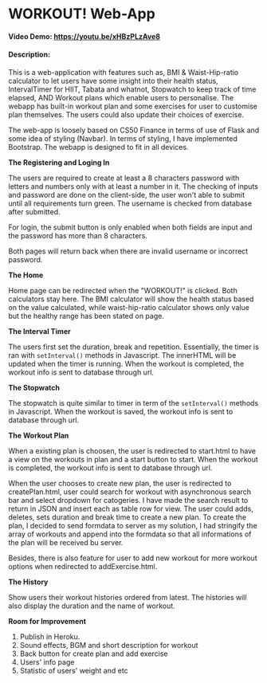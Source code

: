 # WORKOUT! Web-App
#### Video Demo: https://youtu.be/xHBzPLzAve8
#### Description:

This is a web-application with features such as,
BMI & Waist-Hip-ratio calculator to let users have some insight into their health status,
IntervalTimer for HIIT, Tabata and whatnot,
Stopwatch to keep track of time elapsed, AND
Workout plans which enable users to personalise.
The webapp has built-in workout plan and some exercises for user to customise plan themselves. The users could also update their choices of exercise.

The web-app is loosely based on CS50 Finance in terms of use of Flask and some idea of styling (Navbar). In terms of styling, I have implemented Bootstrap. The webapp is designed to fit in all devices.




**The Registering and Loging In**

The users are required to create at least a 8 characters password with letters and numbers only with at least a number in it.
The checking of inputs and password are done on the client-side, the user won't able to submit until all requirements turn green. The username is checked from database after submitted.

For login, the submit button is only enabled when both fields are input and the password has more than 8 characters.

Both pages will return back when there are invalid username or incorrect password.


**The Home**

Home page can be redirected when the "WORKOUT!" is clicked. Both calculators stay here. The BMI calculator will show the health status based on the value calculated, while waist-hip-ratio calculator shows only value but the healthy range has been stated on page.

**The Interval Timer**

The users first set the duration, break and repetition. Essentially, the timer is ran with `setInterval()` methods in Javascript. The innerHTML will be updated when the timer is running.
When the workout is completed, the workout info is sent to database through url.


**The Stopwatch**

The stopwatch is quite similar to timer in term of the `setInterval()` methods in Javascript.
When the workout is saved, the workout info is sent to database through url.


**The Workout Plan**

When a existing plan is choosen, the user is redirected to start.html to have a view on the workouts in plan and a start button to start.
When the workout is completed, the workout info is sent to database through url.

When the user chooses to create new plan, the user is redirected to createPlan.html, user could search for workout with asynchronous search bar and select dropdown for catogeries. I have made the search result to return in JSON and insert each as table row for view.
The user could adds, deletes, sets duration and break time to create a new plan. To create the plan, I decided to send formdata to server as my solution, I had stringify the array of workouts and append into the formdata so that all informations of the plan will be received bu server.

Besides, there is also feature for user to add new workout for more workout options when redirected to addExercise.html.


**The History**

Show users their workout histories ordered from latest. The histories will also display the duration and the name of workout.




**Room for Improvement**
1. Publish in Heroku.
2. Sound effects, BGM and short description for workout
3. Back button for create plan and add exercise
4. Users' info page
5. Statistic of users' weight and etc